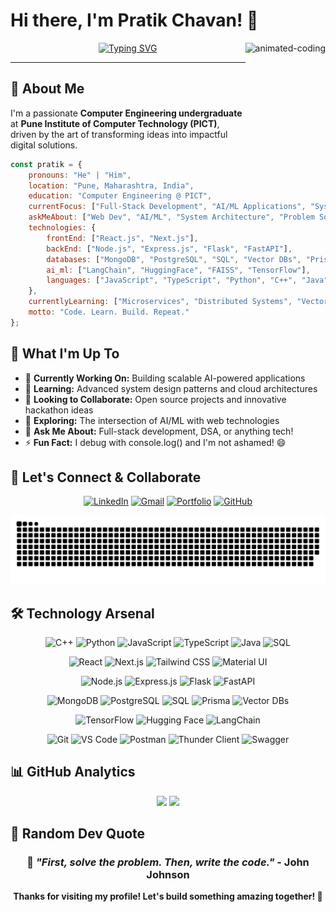 # Hi there, I'm Pratik Chavan! 👋

<div align="center">
<img align="right" height="150" src="https://user-images.githubusercontent.com/74038190/229223263-cf2e4b07-2615-4f87-9c38-e37600f8381a.gif" alt="animated-coding" />
    
[![Typing SVG](https://readme-typing-svg.herokuapp.com?font=Fira+Code&size=22&pause=1000&color=00D9FF&center=true&vCenter=true&width=600&lines=Computer+Engineering+Student+%40+PICT;Full-Stack+Developer;AI%2FML+Explorer;Problem+Solver+%26+Innovation+Enthusiast)](https://git.io/typing-svg)

---


</div>




## 🚀 About Me



I'm a passionate **Computer Engineering undergraduate** at **Pune Institute of Computer Technology (PICT)**, driven by the art of transforming ideas into impactful digital solutions.

```javascript
const pratik = {
    pronouns: "He" | "Him",
    location: "Pune, Maharashtra, India",
    education: "Computer Engineering @ PICT",
    currentFocus: ["Full-Stack Development", "AI/ML Applications", "System Design"],
    askMeAbout: ["Web Dev", "AI/ML", "System Architecture", "Problem Solving"],
    technologies: {
        frontEnd: ["React.js", "Next.js"],
        backEnd: ["Node.js", "Express.js", "Flask", "FastAPI"],
        databases: ["MongoDB", "PostgreSQL", "SQL", "Vector DBs", "Prisma ORM"],
        ai_ml: ["LangChain", "HuggingFace", "FAISS", "TensorFlow"],
        languages: ["JavaScript", "TypeScript", "Python", "C++", "Java", "SQL"]
    },
    currentlyLearning: ["Microservices", "Distributed Systems", "Vector Databases"],
    motto: "Code. Learn. Build. Repeat."
};
```

## 🎯 What I'm Up To

- 🔭 **Currently Working On:** Building scalable AI-powered applications
- 🌱 **Learning:** Advanced system design patterns and cloud architectures
- 👯 **Looking to Collaborate:** Open source projects and innovative hackathon ideas
- 🤔 **Exploring:** The intersection of AI/ML with web technologies
- 💬 **Ask Me About:** Full-stack development, DSA, or anything tech!
- ⚡ **Fun Fact:** I debug with console.log() and I'm not ashamed! 😄

## 🤝 Let's Connect & Collaborate

<div align="center">

[![LinkedIn](https://img.shields.io/badge/LinkedIn-Pratik%20Chavan-0077B5?style=for-the-badge&logo=linkedin&logoColor=white)](https://linkedin.com/in/pratik-chavan-09bb0b2a1)
[![Gmail](https://img.shields.io/badge/Gmail-pratikpchavan75@gmail.com-D14836?style=for-the-badge&logo=gmail&logoColor=white)](mailto:pratikpchavan75@gmail.com)
[![Portfolio](https://img.shields.io/badge/Portfolio-Visit%20Now-000000?style=for-the-badge&logo=vercel&logoColor=white)](https://pratikchavan05-portfolio.vercel.app)
[![GitHub](https://img.shields.io/badge/GitHub-Follow%20Me-181717?style=for-the-badge&logo=github&logoColor=white)](https://github.com/PratikChavan05)

<picture>
  <source media="(prefers-color-scheme: dark)" srcset="https://raw.githubusercontent.com/platane/platane/output/github-contribution-grid-snake-dark.svg">
  <source media="(prefers-color-scheme: light)" srcset="https://raw.githubusercontent.com/platane/platane/output/github-contribution-grid-snake.svg">
  <img alt="github contribution grid snake animation" src="https://raw.githubusercontent.com/platane/platane/output/github-contribution-grid-snake.svg">
</picture>

</div>


## 🛠️ Technology Arsenal

<div align="center">


![C++](https://img.shields.io/badge/C++-00599C?style=for-the-badge&logo=cplusplus&logoColor=white)
![Python](https://img.shields.io/badge/Python-3776AB?style=for-the-badge&logo=python&logoColor=white)
![JavaScript](https://img.shields.io/badge/JavaScript-F7DF1E?style=for-the-badge&logo=javascript&logoColor=black)
![TypeScript](https://img.shields.io/badge/TypeScript-3178C6?style=for-the-badge&logo=typescript&logoColor=white)
![Java](https://img.shields.io/badge/Java-007396?style=for-the-badge&logo=java&logoColor=white)
![SQL](https://img.shields.io/badge/SQL-336791?style=for-the-badge&logo=postgresql&logoColor=white)


![React](https://img.shields.io/badge/React-20232A?style=for-the-badge&logo=react&logoColor=61DAFB)
![Next.js](https://img.shields.io/badge/Next.js-000000?style=for-the-badge&logo=nextdotjs&logoColor=white)
![Tailwind CSS](https://img.shields.io/badge/Tailwind_CSS-38B2AC?style=for-the-badge&logo=tailwind-css&logoColor=white)
![Material UI](https://img.shields.io/badge/Material_UI-0081CB?style=for-the-badge&logo=mui&logoColor=white)

![Node.js](https://img.shields.io/badge/Node.js-339933?style=for-the-badge&logo=nodedotjs&logoColor=white)
![Express.js](https://img.shields.io/badge/Express.js-000000?style=for-the-badge&logo=express&logoColor=white)
![Flask](https://img.shields.io/badge/Flask-000000?style=for-the-badge&logo=flask&logoColor=white)
![FastAPI](https://img.shields.io/badge/FastAPI-009688?style=for-the-badge&logo=fastapi&logoColor=white)


![MongoDB](https://img.shields.io/badge/MongoDB-47A248?style=for-the-badge&logo=mongodb&logoColor=white)
![PostgreSQL](https://img.shields.io/badge/PostgreSQL-336791?style=for-the-badge&logo=postgresql&logoColor=white)
![SQL](https://img.shields.io/badge/SQL-336791?style=for-the-badge&logo=mysql&logoColor=white)
![Prisma](https://img.shields.io/badge/Prisma-2D3748?style=for-the-badge&logo=prisma&logoColor=white)
![Vector DBs](https://img.shields.io/badge/Vector_DBs-FF6B6B?style=for-the-badge)


![TensorFlow](https://img.shields.io/badge/TensorFlow-FF6F00?style=for-the-badge&logo=tensorflow&logoColor=white)
![Hugging Face](https://img.shields.io/badge/🤗_Hugging_Face-FFD21E?style=for-the-badge)
![LangChain](https://img.shields.io/badge/🦜_LangChain-1C3C3C?style=for-the-badge)

![Git](https://img.shields.io/badge/Git-F05032?style=for-the-badge&logo=git&logoColor=white)
![VS Code](https://img.shields.io/badge/VS_Code-007ACC?style=for-the-badge&logo=visual-studio-code&logoColor=white)
![Postman](https://img.shields.io/badge/Postman-FF6C37?style=for-the-badge&logo=postman&logoColor=white)
![Thunder Client](https://img.shields.io/badge/Thunder_Client-FF6B2B?style=for-the-badge&logo=thunderclient&logoColor=white)
![Swagger](https://img.shields.io/badge/Swagger_UI-85EA2D?style=for-the-badge&logo=swagger&logoColor=black)

</div>

## 📊 GitHub Analytics

<div align="center">

<!-- GitHub Stats -->

<!-- Most Used Languages -->
<img height="180em" src="https://github-readme-stats.vercel.app/api/top-langs/?username=PratikChavan05&layout=compact&langs_count=8&theme=tokyonight&v=2&cache_buster=1759024496"/>
<img height="180em" src="https://streak-stats.demolab.com?user=PratikChavan05&theme=tokyonight&border_radius=6&date=20250917" />

</div>

<div align="center">

<!-- Streak Stats -->

</div>

<div align="center">

<!-- Activity Graph -->

</div>





## 💭 Random Dev Quote




<div align="center">
  
### 🎵 *"First, solve the problem. Then, write the code."* - John Johnson

**Thanks for visiting my profile! Let's build something amazing together! 🚀**




</div>
